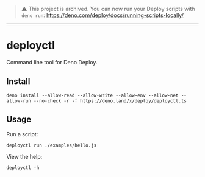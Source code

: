 > ⚠️ This project is archived. You can now run your Deploy scripts with `deno run`: https://deno.com/deploy/docs/running-scripts-locally/

---

# deployctl

Command line tool for Deno Deploy.

## Install

```shell
deno install --allow-read --allow-write --allow-env --allow-net --allow-run --no-check -r -f https://deno.land/x/deploy/deployctl.ts
```

## Usage

Run a script:

```shell
deployctl run ./examples/hello.js
```

View the help:

```shell
deployctl -h
```
